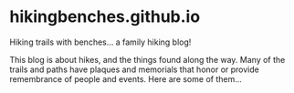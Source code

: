 # hikingbenches.github.io
Hiking trails with benches... a family hiking blog!

This blog is about hikes, and the things found along the way. Many of the trails and paths have plaques and memorials that honor or provide remembrance of people and events. Here are some of them...
